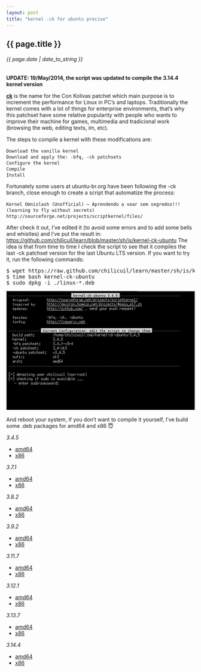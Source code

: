 ```yaml
---
layout: post
title: "kernel -ck for ubuntu precise"
---
```


## {{ page.title }}

###### {{ page.date | date_to_string }}

**UPDATE: 19/May/2014, the script was updated to compile the 3.14.4 kernel version**

**[ck](http://ck-hack.blogspot.mx/)** is the name for the Con Kolivas patchet which main purpose is to increment the performance for Linux in PC’s and laptops. Traditionally the kernel comes with a lot of things for enterprise environments, that’s why this patchset have some relative popularity with people who wants to improve their machine for games, multimedia and tradicional work (browsing the web, editing texts, im, etc).

The steps to compile a kernel with these modifications are:

    Download the vanilla kernel
    Download and apply the: -bfq, -ck patchsets
    Configure the kernel
    Compile
    Install

Fortunately some users at ubuntu-br.org have been following the -ck branch, close enough to create a script that automatize the process:

    Kernel Omnislash (Unofficial) – Aprendendo a voar sem segredos!!! (learning to fly without secrets)
    http://sourceforge.net/projects/scriptkernel/files/

After check it out, I’ve edited it (to avoid some errors and to add some bells and whistles) and I’ve put the result in: https://github.com/chilicuil/learn/blob/master/sh/is/kernel-ck-ubuntu
The idea is that from time to time I check the script to see that it compiles the last -ck patchset version for the last Ubuntu LTS version. If you want to try it, run the following commands:

<pre class="sh_sh">
$ wget https://raw.github.com/chilicuil/learn/master/sh/is/kernel-ck-ubuntu
$ time bash kernel-ck-ubuntu
$ sudo dpkg -i ./linux-*.deb
</pre>

**[![](/assets/img/59.png)](/assets/img/59.png)**

And reboot your system, if you don’t want to compile it yourself, I’ve build some .deb packages for amd64 and x86 &#128519; 

*3.4.5*

- [amd64](http://f.javier.io/rep/deb/3.4.5-ck-amd64.tar.bz2)
- [x86](http://f.javier.io/rep/deb/3.4.5-ck-i386.tar.bz2)

*3.7.1*

- [amd64](http://f.javier.io/rep/deb/3.7.1-ck-i386.tar.bz2)
- [x86](http://f.javier.io/rep/deb/3.7.1-ck-amd64.tar.bz2)

*3.8.2*

- [amd64](http://f.javier.io/rep/deb/3.8.2-ck-amd64.tar.bz2)
- [x86](http://f.javier.io/rep/deb/3.8.2-ck-i386.tar.bz2)

*3.9.2*

- [amd64](http://f.javier.io/rep/deb/3.9.2-ck-amd64.tar.bz2)
- [x86](http://f.javier.io/rep/deb/3.9.2-ck-i386.tar.bz2)

*3.11.7*

- [amd64](http://f.javier.io/rep/deb/3.11.7-ck-amd64.tar.bz2)
- [x86](http://f.javier.io/rep/deb/3.11.7-ck-i386.tar.bz2)

*3.12.1*

- [amd64](http://f.javier.io/rep/deb/3.12.1-ck-amd64.tar.bz2)
- [x86](http://f.javier.io/rep/deb/3.12.1-ck-i386.tar.bz2)

*3.13.7*

- [amd64](http://f.javier.io/rep/deb/3.13.7-ck-i386.tar.bz2)
- [x86](http://f.javier.io/rep/deb/3.13.7-ck-amd64.tar.bz2)

*3.14.4*

- [amd64](http://f.javier.io/rep/deb/3.14.4-ck-amd64.tar.bz2)
- [x86](http://f.javier.io/rep/deb/3.14.4-ck-i386.tar.bz2)
